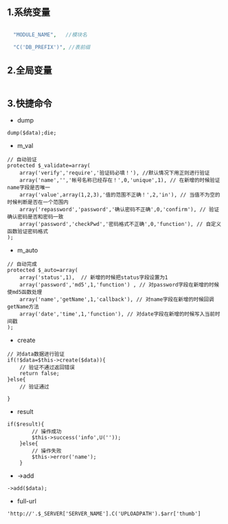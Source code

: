 ## 1.系统变量

```php

  "MODULE_NAME",   //模块名

  "C('DB_PREFIX')", //表前缀


```

## 2.全局变量

```

```

## 3.快捷命令

- dump

```
dump($data);die;

```

- m_val

```
// 自动验证
protected $_validate=array(
    array('verify','require','验证码必填！'), //默认情况下用正则进行验证
    array('name','','帐号名称已经存在！',0,'unique',1), // 在新增的时候验证name字段是否唯一
    array('value',array(1,2,3),'值的范围不正确！',2,'in'), // 当值不为空的时候判断是否在一个范围内
    array('repassword','password','确认密码不正确',0,'confirm'), // 验证确认密码是否和密码一致
    array('password','checkPwd','密码格式不正确',0,'function'), // 自定义函数验证密码格式
);
``` 

- m_auto

```
// 自动完成
protected $_auto=array(
    array('status',1),  // 新增的时候把status字段设置为1
    array('password','md5',1,'function') , // 对password字段在新增的时候使md5函数处理
    array('name','getName',1,'callback'), // 对name字段在新增的时候回调getName方法
    array('date','time',1,'function'), // 对date字段在新增的时候写入当前时间戳
);
```

- create

```
// 对data数据进行验证
if(!$data=$this->create($data)){
    // 验证不通过返回错误
    return false;
}else{
    // 验证通过
    
}
```

- result

```
if($result){
	    // 操作成功
	    $this->success('info',U(''));
	}else{
	    // 操作失败
	    $this->error('name');
	}
```

 - ->add

```
->add($data);
```

- full-url

```
'http://'.$_SERVER['SERVER_NAME'].C('UPLOADPATH').$arr['thumb']
```

